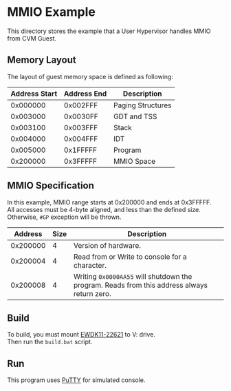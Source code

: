 # MMIO Example
This directory stores the example that a User Hypervisor handles MMIO from CVM Guest.

## Memory Layout
The layout of guest memory space is defined as following:

| Address Start | Address End | Description |
|---|---|---|
| 0x000000 | 0x002FFF | Paging Structures |
| 0x003000 | 0x0030FF | GDT and TSS |
| 0x003100 | 0x003FFF | Stack |
| 0x004000 | 0x004FFF | IDT |
| 0x005000 | 0x1FFFFF | Program |
| 0x200000 | 0x3FFFFF | MMIO Space |

## MMIO Specification
In this example, MMIO range starts at 0x200000 and ends at 0x3FFFFF. \
All accesses must be 4-byte aligned, and less than the defined size. Otherwise, `#GP` exception will be thrown.

| Address | Size | Description |
|---|---|---|
| 0x200000 | 4 | Version of hardware. |
| 0x200004 | 4 | Read from or Write to console for a character. |
| 0x200008 | 4 | Writing `0x0000AA55` will shutdown the program. Reads from this address always return zero. |

## Build
To build, you must mount [EWDK11-22621](https://docs.microsoft.com/en-us/legal/windows/hardware/enterprise-wdk-license-2022) to V: drive. \
Then run the `build.bat` script.

## Run
This program uses [PuTTY](https://www.putty.org) for simulated console.